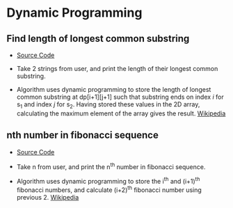 # Dynamic Programming

## Find length of longest common substring

- [Source Code](./longest_common_substring.cpp)

- Take 2 strings from user, and print the length of their longest common substring.

- Algorithm uses dynamic programming to store the length of longest common substring at dp[i+1][j+1] such that substring ends on index *i* for s<sub>1</sub> and index *j* for s<sub>2</sub>. Having stored these values in the 2D array, calculating the maximum element of the array gives the result. [Wikipedia](https://en.wikipedia.org/wiki/Longest_common_substring_problem)

## nth number in fibonacci sequence

- [Source Code](./fibonacci.cpp)

- Take n from user, and print the n<sup>th</sup> number in fibonacci sequence.

- Algorithm uses dynamic programming to store the i<sup>th</sup> and (i+1)<sup>th</sup> fibonacci numbers, and calculate (i+2)<sup>th</sup> fibonacci number using previous 2. [Wikipedia](https://en.wikipedia.org/wiki/Fibonacci_number)
